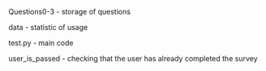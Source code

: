 Questions0-3 - storage of questions

data - statistic of usage

test.py - main code

user_is_passed - checking that the user has already completed the survey 
